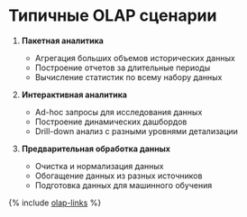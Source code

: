 # Типичные OLAP сценарии

1. **Пакетная аналитика**
   * Агрегация больших объемов исторических данных
   * Построение отчетов за длительные периоды
   * Вычисление статистик по всему набору данных

2. **Интерактивная аналитика**
   * Ad-hoc запросы для исследования данных
   * Построение динамических дашбордов
   * Drill-down анализ с разными уровнями детализации

3. **Предварительная обработка данных**
   * Очистка и нормализация данных
   * Обогащение данных из разных источников
   * Подготовка данных для машинного обучения

{% include [olap-links](_includes/olap-links.md) %}